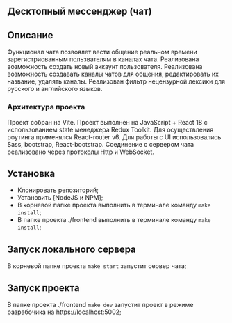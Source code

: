 ## Десктопный мессенджер (чат)
## Описание
Функционал чата позвоялет вести общение реальном времени зарегистриованным пользвателям в каналах чата.
Реализована возможность создать новый аккаунт пользователя.
Реализована возможность создавать каналы чатов для общения, редактировать их название, удалять каналы.
Реализован фильтр нецензурной лексики для русского и английского языков.
### Архитектура проекта
Проект собран на Vite.
Проект выполнен на JavaScript + React 18 с использованием state менеджера Redux Toolkit.
Для осуществления роутинга применялся React-router v6.
Для работы с UI использовались Sass, bootstrap, React-bootstrap.
Соединение с сервером чата реализовано через протоколы Http и WebSocket.
## Установка
- Клонировать репозиторий;
- Установить [NodeJS и NPM];
- В корневой папке проекта выполнить в терминале команду `make install`;
- В папке проекта ./frontend выполнить в терминале команду `make install`;
## Запуск локального сервера
 В корневой папке проекта `make start` запустит сервер чата;
## Запуск проекта
В папке проекта ./frontend `make dev` запустит проект в режиме разрабочика на https://localhost:5002;